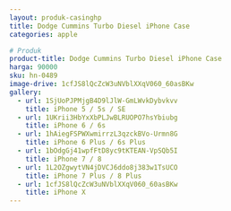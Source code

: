 ```yaml
---
layout: produk-casinghp
title: Dodge Cummins Turbo Diesel iPhone Case
categories: apple

# Produk
product-title: Dodge Cummins Turbo Diesel iPhone Case
harga: 90000
sku: hn-0489
image-drive: 1cfJS8lQcZcW3uNVblXXqV060_60asBKw
gallery:
  - url: 1SjUoPJPMjgB4D9lJlW-GmLWvkDybvkvv
    title: iPhone 5 / 5s / SE
  - url: 1UKrii3HbYxXbPLJwBLRUOPO7hsYbiubg
    title: iPhone 6 / 6s
  - url: 1hAiegFSPWXwmirrzL3qzckBVo-Urmn8G
    title: iPhone 6 Plus / 6s Plus
  - url: 1bOdgGj41wpfFtD8yc9tKTEAN-VpSQb5I
    title: iPhone 7 / 8
  - url: 1L2OZgwytVN4jDVCJ6ddo8j383w1TsUCO
    title: iPhone 7 Plus / 8 Plus
  - url: 1cfJS8lQcZcW3uNVblXXqV060_60asBKw
    title: iPhone X
---
```

